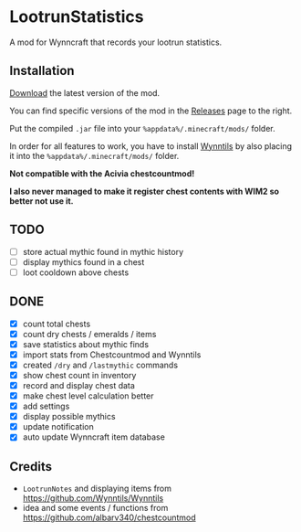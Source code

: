 # LootrunStatistics

A mod for Wynncraft that records your lootrun statistics.

## Installation

[Download](https://github.com/McPlayHD/LootrunStatistics/releases/download/v1.0.2/lootrunstatistics-1.0.2.jar) the
latest version of the mod.

You can find specific versions of the mod in the [Releases](https://github.com/McPlayHD/LootrunStatistics/releases) page
to the right.

Put the compiled `.jar` file into your `%appdata%/.minecraft/mods/` folder.

In order for all features to work, you have to install [Wynntils](https://wynntils.com/) by also placing it into the `%appdata%/.minecraft/mods/` folder.

**Not compatible with the Acivia chestcountmod!**

**I also never managed to make it register chest contents with WIM2 so better not use it.**

## TODO

- [ ] store actual mythic found in mythic history
- [ ] display mythics found in a chest
- [ ] loot cooldown above chests

## DONE

- [x] count total chests
- [x] count dry chests / emeralds / items
- [x] save statistics about mythic finds
- [x] import stats from Chestcountmod and Wynntils
- [x] created `/dry` and `/lastmythic` commands
- [x] show chest count in inventory
- [x] record and display chest data
- [x] make chest level calculation better
- [x] add settings
- [x] display possible mythics
- [x] update notification
- [x] auto update Wynncraft item database

## Credits
- `LootrunNotes` and displaying items from https://github.com/Wynntils/Wynntils
- idea and some events / functions from https://github.com/albarv340/chestcountmod
